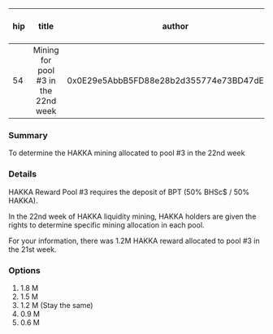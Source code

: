 | hip | title | author | created | duration | Snapshot Block Number |
|----------|:----------:|:----------:|:----------:|:----------:|:----------:|
| 54 | Mining for pool #3 in the 22nd week | 0x0E29e5AbbB5FD88e28b2d355774e73BD47dE3bcd | 2021-01-26 13:00 | 1 | 11685505 |


### Summary
To determine the HAKKA mining allocated to pool #3 in the 22nd week

### Details

HAKKA Reward Pool #3 requires the deposit of BPT (50% BHSc$ / 50% HAKKA).

In the 22nd week of HAKKA liquidity mining, HAKKA holders are given the rights to determine specific mining allocation in each pool.

For your information, there was 1.2M HAKKA reward allocated to pool #3 in the 21st week.

### Options
1. 1.8 M
2. 1.5 M
3. 1.2 M (Stay the same) 
4. 0.9 M
5. 0.6 M
